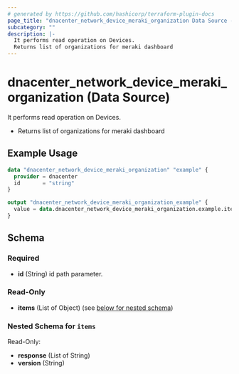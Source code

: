 ```yaml
---
# generated by https://github.com/hashicorp/terraform-plugin-docs
page_title: "dnacenter_network_device_meraki_organization Data Source - terraform-provider-dnacenter"
subcategory: ""
description: |-
  It performs read operation on Devices.
  Returns list of organizations for meraki dashboard
---
```


# dnacenter_network_device_meraki_organization (Data Source)

It performs read operation on Devices.

- Returns list of organizations for meraki dashboard

## Example Usage

```terraform
data "dnacenter_network_device_meraki_organization" "example" {
  provider = dnacenter
  id       = "string"
}

output "dnacenter_network_device_meraki_organization_example" {
  value = data.dnacenter_network_device_meraki_organization.example.items
}
```

<!-- schema generated by tfplugindocs -->
## Schema

### Required

- **id** (String) id path parameter.

### Read-Only

- **items** (List of Object) (see [below for nested schema](#nestedatt--items))

<a id="nestedatt--items"></a>
### Nested Schema for `items`

Read-Only:

- **response** (List of String)
- **version** (String)


